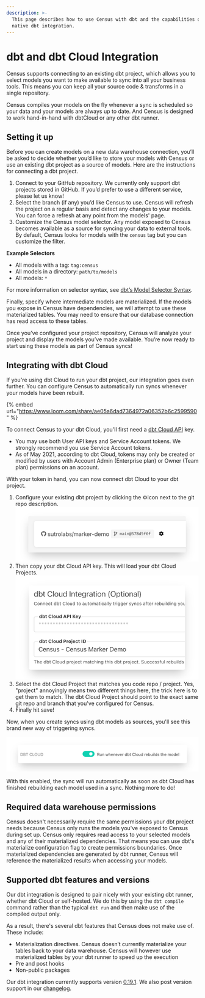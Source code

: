 ```yaml
---
description: >-
  This page describes how to use Census with dbt and the capabilities of our
  native dbt integration.
---
```


# dbt and dbt Cloud Integration

Census supports connecting to an existing dbt project, which allows you to select models you want to make available to sync into all your business tools. This means you can keep all your source code & transforms in a single repository. 

Census compiles your models on the fly whenever a sync is scheduled so your data and your models are always up to date. And Census is designed to work hand-in-hand with dbtCloud or any other dbt runner.

## Setting it up

Before you can create models on a new data warehouse connection, you’ll be asked to decide whether you’d like to store your models with Census or use an existing dbt project as a source of models. Here are the instructions for connecting a dbt project.

1. Connect to your GitHub repository. We currently only support dbt projects stored in GitHub. If you’d prefer to use a different service, please let us know!
2. Select the branch \(if any\) you’d like Census to use. Census will refresh the project on a regular basis and detect any changes to your models. You can force a refresh at any point from the models' page.
3. Customize the Census model selector. Any model exposed to Census becomes available as a source for syncing your data to external tools. By default, Census looks for models with the `census` tag but you can customize the filter.

**Example Selectors**

* All models with a tag: `tag:census`
* All models in a directory: `path/to/models`
* All models: `*`

For more information on selector syntax, see [dbt’s Model Selector Syntax](https://docs.getdbt.com/reference/model-selection-syntax/).

Finally, specify where intermediate models are materialized. If the models you expose in Census have dependencies, we will attempt to use these materialized tables. You may need to ensure that our database connection has read access to these tables.

Once you’ve configured your project repository, Census will analyze your project and display the models you’ve made available. You’re now ready to start using these models as part of Census syncs!

## Integrating with dbt Cloud

If you're using dbt Cloud to run your dbt project, our integration goes even further. You can configure Census to automatically run syncs whenever your models have been rebuilt. 

{% embed url="https://www.loom.com/share/ae05a6dad7364972a06352b6c2599590" %}



To connect Census to your dbt Cloud, you'll first need a [dbt Cloud API](https://docs.getdbt.com/docs/dbt-cloud/dbt-cloud-api/service-tokens) key. 

* You may use both User API keys and Service Account tokens. We strongly recommend you use Service Account tokens.
* As of May 2021, according to dbt Cloud, tokens may only be created or modified by users with Account Admin \(Enterprise plan\) or Owner \(Team plan\) permissions on an account.

With your token in hand, you can now connect dbt Cloud to your dbt project. 

1. Configure your existing dbt project by clicking the ⚙️icon next to the git repo description.  ![](../.gitbook/assets/screely-1621909661599.png) 
2. Then copy your dbt Cloud API key. This will load your dbt Cloud Projects.   ![](../.gitbook/assets/screely-1621909671396.png) 
3. Select the dbt Cloud Project that matches you code repo / project. Yes, "project" annoyingly means two different things here, the trick here is to get them to match. The dbt Cloud Project should point to the exact same git repo and branch that you've configured for Census. 
4. Finally hit save!

Now, when you create syncs using dbt models as sources, you'll see this brand new way of triggering syncs. 

![](../.gitbook/assets/screely-1621909681693.png)

With this enabled, the sync will run automatically as soon as dbt Cloud has finished rebuilding each model used in a sync. Nothing more to do!

## Required data warehouse permissions

Census doesn't necessarily require the same permissions your dbt project needs because Census only runs the models you've exposed to Census during set up. Census only requires read access to your selected models and any of their materialized dependencies. That means you can use dbt's materialize configuration flag to create permissions boundaries. Once materialized dependencies are generated by dbt runner, Census will reference the materialized results when accessing your models.

## Supported dbt features and versions

Our dbt integration is designed to pair nicely with your existing dbt runner, whether dbt Cloud or self-hosted. We do this by using the `dbt compile` command rather than the typical `dbt run` and then make use of the compiled output only. 

As a result, there's several dbt features that Census does not make use of. These include:

* Materialization directives. Census doesn’t currently materialize your tables back to your data warehouse. Census will however use materialized tables by your dbt runner to speed up the execution
* Pre and post hooks
* Non-public packages

Our dbt integration currently supports version [0.19.1](https://github.com/fishtown-analytics/dbt/releases/tag/v0.19.1). We also post version support in our [changelog](https://whatsnew.getcensus.com/).

